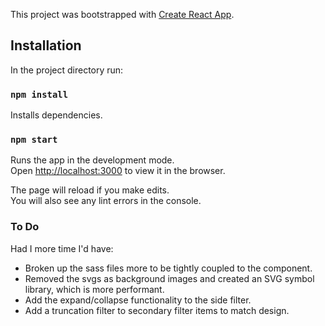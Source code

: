 This project was bootstrapped with [Create React App](https://github.com/facebook/create-react-app).

## Installation

In the project directory run:

### `npm install`

Installs dependencies.

### `npm start`

Runs the app in the development mode.<br />
Open [http://localhost:3000](http://localhost:3000) to view it in the browser.

The page will reload if you make edits.<br />
You will also see any lint errors in the console.

### To Do

Had I more time I'd have:
* Broken up the sass files more to be tightly coupled  to the component.
* Removed the svgs as background images and created an SVG symbol library, which is more performant.
* Add the expand/collapse functionality to the side filter.
* Add a truncation filter to secondary filter items to match design.



